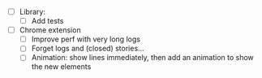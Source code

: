 - [ ] Library:
    + [ ] Add tests

- [ ] Chrome extension
    + [ ] Improve perf with very long logs
    - [ ] Forget logs and (closed) stories...
    - [ ] Animation: show lines immediately, then add an animation to show the new elements
